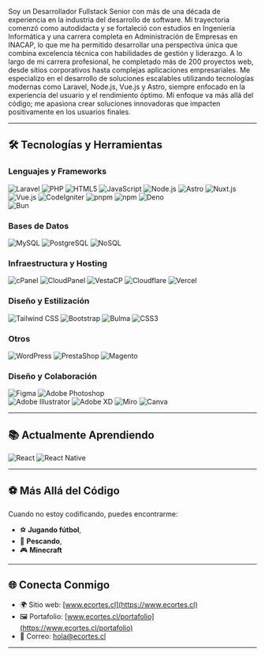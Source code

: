 
Soy un Desarrollador Fullstack Senior con más de una década de experiencia en la industria del desarrollo de software. Mi trayectoria comenzó como autodidacta y se fortaleció con estudios en Ingeniería Informática y una carrera completa en Administración de Empresas en INACAP, lo que me ha permitido desarrollar una perspectiva única que combina excelencia técnica con habilidades de gestión y liderazgo.
A lo largo de mi carrera profesional, he completado más de 200 proyectos web, desde sitios corporativos hasta complejas aplicaciones empresariales. Me especializo en el desarrollo de soluciones escalables utilizando tecnologías modernas como Laravel, Node.js, Vue.js y Astro, siempre enfocado en la experiencia del usuario y el rendimiento óptimo. Mi enfoque va más allá del código; me apasiona crear soluciones innovadoras que impacten positivamente en los usuarios finales.

---

## 🛠 **Tecnologías y Herramientas**

### Lenguajes y Frameworks  
![Laravel](https://img.shields.io/badge/-Laravel-F55247?style=flat&logo=laravel&logoColor=white)  ![PHP](https://img.shields.io/badge/-PHP-777BB4?style=flat&logo=php&logoColor=white)  ![HTML5](https://img.shields.io/badge/-HTML5-E34F26?style=flat&logo=html5&logoColor=white)  ![JavaScript](https://img.shields.io/badge/-JavaScript-F7DF1E?style=flat&logo=javascript&logoColor=black)  ![Node.js](https://img.shields.io/badge/-Node.js-339933?style=flat&logo=node.js&logoColor=white)  ![Astro](https://img.shields.io/badge/-Astro-FF5D01?style=flat&logo=astro&logoColor=white)  ![Nuxt.js](https://img.shields.io/badge/-Nuxt.js-00DC82?style=flat&logo=nuxt.js&logoColor=white)  ![Vue.js](https://img.shields.io/badge/-Vue.js-4FC08D?style=flat&logo=vue.js&logoColor=white)  ![CodeIgniter](https://img.shields.io/badge/-CodeIgniter-EF4223?style=flat&logo=codeigniter&logoColor=white) ![pnpm](https://img.shields.io/badge/-pnpm-F69220?style=flat&logo=pnpm&logoColor=white)  ![npm](https://img.shields.io/badge/-npm-CB3837?style=flat&logo=npm&logoColor=white) ![Deno](https://img.shields.io/badge/-Deno-000000?style=flat&logo=deno&logoColor=white)  
![Bun](https://img.shields.io/badge/-Bun-000000?style=flat&logo=bun&logoColor=white) 

### Bases de Datos  
![MySQL](https://img.shields.io/badge/-MySQL-4479A1?style=flat&logo=mysql&logoColor=white)  ![PostgreSQL](https://img.shields.io/badge/-PostgreSQL-336791?style=flat&logo=postgresql&logoColor=white)  ![NoSQL](https://img.shields.io/badge/-NoSQL-00C7B7?style=flat&logo=nodedotjs&logoColor=white)

### Infraestructura y Hosting  
![cPanel](https://img.shields.io/badge/-cPanel-FF6C2C?style=flat&logo=cpanel&logoColor=white)  ![CloudPanel](https://img.shields.io/badge/-CloudPanel-00AEEF?style=flat&logo=cloudpanel&logoColor=white)  ![VestaCP](https://img.shields.io/badge/-VestaCP-1ABC9C?style=flat&logo=vestacp&logoColor=white)  ![Cloudflare](https://img.shields.io/badge/-Cloudflare-F38020?style=flat&logo=cloudflare&logoColor=white)
![Vercel](https://img.shields.io/badge/-Vercel-000000?style=flat&logo=vercel&logoColor=white)

### Diseño y Estilización  
![Tailwind CSS](https://img.shields.io/badge/-Tailwind%20CSS-38B2AC?style=flat&logo=tailwind-css&logoColor=white)  ![Bootstrap](https://img.shields.io/badge/-Bootstrap-7952B3?style=flat&logo=bootstrap&logoColor=white)  ![Bulma](https://img.shields.io/badge/-Bulma-00D1B2?style=flat&logo=bulma&logoColor=white)  ![CSS3](https://img.shields.io/badge/-CSS3-1572B6?style=flat&logo=css3&logoColor=white)

### Otros  
![WordPress](https://img.shields.io/badge/-WordPress-21759B?style=flat&logo=wordpress&logoColor=white)  ![PrestaShop](https://img.shields.io/badge/-PrestaShop-DF0067?style=flat&logo=prestashop&logoColor=white)  ![Magento](https://img.shields.io/badge/-Magento-EE672F?style=flat&logo=magento&logoColor=white)

### Diseño y Colaboración  
![Figma](https://img.shields.io/badge/-Figma-F24E1E?style=flat&logo=figma&logoColor=white)  ![Adobe Photoshop](https://img.shields.io/badge/-Photoshop-31A8FF?style=flat&logo=adobe-photoshop&logoColor=white)  
![Adobe Illustrator](https://img.shields.io/badge/-Illustrator-FF9A00?style=flat&logo=adobe-illustrator&logoColor=white)  ![Adobe XD](https://img.shields.io/badge/-Adobe%20XD-FF61F6?style=flat&logo=adobe-xd&logoColor=white)  ![Miro](https://img.shields.io/badge/-Miro-FFD02F?style=flat&logo=miro&logoColor=black)  ![Canva](https://img.shields.io/badge/-Canva-00C4CC?style=flat&logo=canva&logoColor=white)

---

## 📚 **Actualmente Aprendiendo**
![React](https://img.shields.io/badge/-React-61DAFB?style=flat&logo=react&logoColor=black)  ![React Native](https://img.shields.io/badge/-React%20Native-61DAFB?style=flat&logo=react&logoColor=black)

---

## ⚽ **Más Allá del Código**  
Cuando no estoy codificando, puedes encontrarme:  
- ⚽ **Jugando fútbol**,  
- 🎣 **Pescando**,  
- 🎮 **Minecraft** 

---

## 🌐 **Conecta Conmigo**
- 🌍 Sitio web: [www.ecortes.cl](https://www.ecortes.cl)  
- 🖼️ Portafolio: [www.ecortes.cl/portafolio](https://www.ecortes.cl/portafolio)  
- 📧 Correo: [hola@ecortes.cl](mailto:hola@ecortes.cl)  

---



